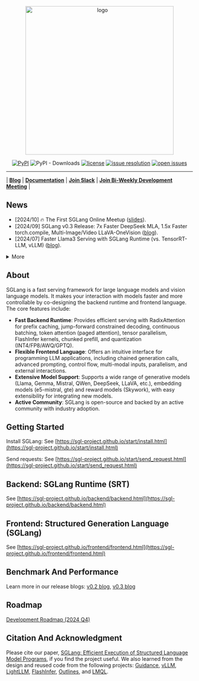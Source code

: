 <div align="center"  id="sglangtop">
<img src="https://raw.githubusercontent.com/sgl-project/sglang/main/assets/logo.png" alt="logo" width="400" margin="10px"></img>

[![PyPI](https://img.shields.io/pypi/v/sglang)](https://pypi.org/project/sglang)
![PyPI - Downloads](https://img.shields.io/pypi/dm/sglang)
[![license](https://img.shields.io/github/license/sgl-project/sglang.svg)](https://github.com/sgl-project/sglang/tree/main/LICENSE)
[![issue resolution](https://img.shields.io/github/issues-closed-raw/sgl-project/sglang)](https://github.com/sgl-project/sglang/issues)
[![open issues](https://img.shields.io/github/issues-raw/sgl-project/sglang)](https://github.com/sgl-project/sglang/issues)

</div>

--------------------------------------------------------------------------------

| [**Blog**](https://lmsys.org/blog/2024-07-25-sglang-llama3/) | [**Documentation**](https://sgl-project.github.io/) | [**Join Slack**](https://join.slack.com/t/sgl-fru7574/shared_invite/zt-2ngly9muu-t37XiH87qvD~6rVBTkTEHw) |
[**Join Bi-Weekly Development Meeting**](https://docs.google.com/document/d/1xEow4eIM152xNcRxqZz9VEcOiTQo8-CEuuQ5qTmkt-E/edit?usp=sharing) |

## News
- [2024/10] 🔥 The First SGLang Online Meetup ([slides](https://github.com/sgl-project/sgl-learning-materials?tab=readme-ov-file#the-first-sglang-online-meetup)).
- [2024/09] SGLang v0.3 Release: 7x Faster DeepSeek MLA, 1.5x Faster torch.compile, Multi-Image/Video LLaVA-OneVision ([blog](https://lmsys.org/blog/2024-09-04-sglang-v0-3/)).
- [2024/07] Faster Llama3 Serving with SGLang Runtime (vs. TensorRT-LLM, vLLM) ([blog](https://lmsys.org/blog/2024-07-25-sglang-llama3/)).

<details>
<summary>More</summary>

- [2024/02] SGLang enables **3x faster JSON decoding** with compressed finite state machine ([blog](https://lmsys.org/blog/2024-02-05-compressed-fsm/)).
- [2024/04] SGLang is used by the official **LLaVA-NeXT (video)** release ([blog](https://llava-vl.github.io/blog/2024-04-30-llava-next-video/)).
- [2024/01] SGLang provides up to **5x faster inference** with RadixAttention ([blog](https://lmsys.org/blog/2024-01-17-sglang/)).
- [2024/01] SGLang powers the serving of the official **LLaVA v1.6** release demo ([usage](https://github.com/haotian-liu/LLaVA?tab=readme-ov-file#demo)).

</details>

## About
SGLang is a fast serving framework for large language models and vision language models.
It makes your interaction with models faster and more controllable by co-designing the backend runtime and frontend language.
The core features include:

- **Fast Backend Runtime**: Provides efficient serving with RadixAttention for prefix caching, jump-forward constrained decoding, continuous batching, token attention (paged attention), tensor parallelism, FlashInfer kernels, chunked prefill, and quantization (INT4/FP8/AWQ/GPTQ).
- **Flexible Frontend Language**: Offers an intuitive interface for programming LLM applications, including chained generation calls, advanced prompting, control flow, multi-modal inputs, parallelism, and external interactions.
- **Extensive Model Support**: Supports a wide range of generative models (Llama, Gemma, Mistral, QWen, DeepSeek, LLaVA, etc.), embedding models (e5-mistral, gte) and reward models (Skywork), with easy extensibility for integrating new models.
- **Active Community**: SGLang is open-source and backed by an active community with industry adoption.

## Getting Started
Install SGLang: See [https://sgl-project.github.io/start/install.html](https://sgl-project.github.io/start/install.html)

Send requests: See [https://sgl-project.github.io/start/send_request.html](https://sgl-project.github.io/start/send_request.html)

## Backend: SGLang Runtime (SRT)
See [https://sgl-project.github.io/backend/backend.html](https://sgl-project.github.io/backend/backend.html)

## Frontend: Structured Generation Language (SGLang)
See [https://sgl-project.github.io/frontend/frontend.html](https://sgl-project.github.io/frontend/frontend.html)

## Benchmark And Performance
Learn more in our release blogs: [v0.2 blog](https://lmsys.org/blog/2024-07-25-sglang-llama3/), [v0.3 blog](https://lmsys.org/blog/2024-09-04-sglang-v0-3/)

## Roadmap
[Development Roadmap (2024 Q4)](https://github.com/sgl-project/sglang/issues/1487)

## Citation And Acknowledgment
Please cite our paper, [SGLang: Efficient Execution of Structured Language Model Programs](https://arxiv.org/abs/2312.07104), if you find the project useful.
We also learned from the design and reused code from the following projects: [Guidance](https://github.com/guidance-ai/guidance), [vLLM](https://github.com/vllm-project/vllm), [LightLLM](https://github.com/ModelTC/lightllm), [FlashInfer](https://github.com/flashinfer-ai/flashinfer), [Outlines](https://github.com/outlines-dev/outlines), and [LMQL](https://github.com/eth-sri/lmql).

